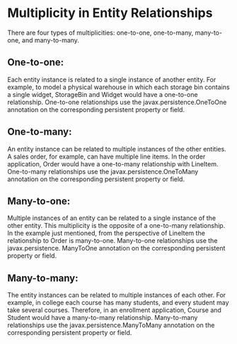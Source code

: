 # Multiplicity in Entity Relationships

There are four types of multiplicities: one-to-one, one-to-many, 
many-to-one, and many-to-many.

## One-to-one: 

Each entity instance is related to a single instance of another 
entity. For example, to model a physical warehouse in which each 
storage bin contains a single widget, StorageBin and Widget would 
have a one-to-one relationship. One-to-one relationships use the 
javax.persistence.OneToOne annotation on the corresponding 
persistent property or field.

## One-to-many: 

An entity instance can be related to multiple instances of the 
other entities. A sales order, for example, can have multiple 
line items. In the order application, Order would have a 
one-to-many relationship with LineItem. One-to-many relationships 
use the javax.persistence.OneToMany annotation on the 
corresponding persistent property or field.

## Many-to-one: 

Multiple instances of an entity can be related to a single 
instance of the other entity. This multiplicity is the opposite 
of a one-to-many relationship. In the example just mentioned, 
from the perspective of LineItem the relationship to Order is 
many-to-one. Many-to-one relationships use the javax.persistence.
ManyToOne annotation on the corresponding persistent property or 
field.

## Many-to-many: 

The entity instances can be related to multiple instances of 
each other. For example, in college each course has many 
students, and every student may take several courses. 
Therefore, in an enrollment application, Course and Student 
would have a many-to-many relationship. Many-to-many 
relationships use the javax.persistence.ManyToMany annotation 
on the corresponding persistent property or field.